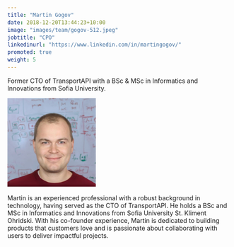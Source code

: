 ```yaml
---
title: "Martin Gogov"
date: 2018-12-20T13:44:23+10:00
image: "images/team/gogov-512.jpeg"
jobtitle: "CPO"
linkedinurl: "https://www.linkedin.com/in/martingogov/"
promoted: true
weight: 5
---
```


Former CTO of TransportAPI with a BSc & MSc in Informatics and Innovations from Sofia University.

<img src="/assets/images/website/team/gogov-512.jpeg" alt="<NAME>" class="img-fluid rounded-circle" style="max-width: 200px;">

Martin is an experienced professional with a robust background in technology, having served as the CTO of TransportAPI. He holds a BSc and MSc in Informatics and Innovations from Sofia University St. Kliment Ohridski. With his co-founder experience, Martin is dedicated to building products that customers love and is passionate about collaborating with users to deliver impactful projects.
